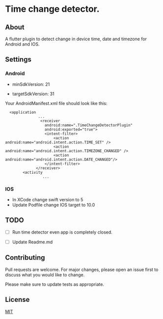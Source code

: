 # Time change detector.

## About
A flutter plugin to detect change in device time, date and timezone for Android and IOS.

## Settings

### Android
- minSdkVersion: 21

- targetSdkVersion: 31

Your AndroidManifest.xml file should look like this:

```
  <application
	           ...
                <receiver
                  android:name=".TimeChangeDetectorPlugin"
                  android:exported="true">
                  <intent-filter>
                      <action android:name="android.intent.action.TIME_SET" />
                      <action android:name="android.intent.action.TIMEZONE_CHANGED" />
                      <action android:name="android.intent.action.DATE_CHANGED"/>
                  </intent-filter>
              </receiver>
        <activity
		         ...

```

### IOS

- In XCode change swift version to 5
- Update Podfile change IOS target to 10.0

## TODO

- [ ] Run time detector even app is completely closed.
- [ ] Update Readme.md


## Contributing
Pull requests are welcome. For major changes, please open an issue first to discuss what you would like to change.

Please make sure to update tests as appropriate.

## License
[MIT](https://github.com/sikandernoori/time_change_detector/LICENSE)